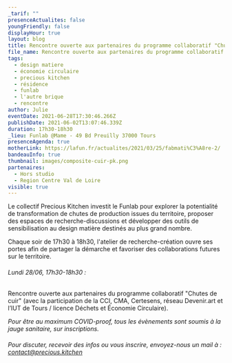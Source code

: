```yaml
---
_tarif: ""
presenceActualites: false
youngFriendly: false
displayHour: true
layout: blog
title: Rencontre ouverte aux partenaires du programme collaboratif "Chutes de cuir"
file_name: Rencontre ouverte aux partenaires du programme collaboratif "Chutes de cuir"
tags:
  - design matiere
  - économie circulaire
  - precious kitchen
  - résidence
  - funlab
  - l'autre brique
  - rencontre
author: Julie
eventDate: 2021-06-28T17:30:46.266Z
publishDate: 2021-06-02T13:07:46.339Z
duration: 17h30-18h30
_lieu: Funlab @Mame - 49 Bd Preuilly 37000 Tours
presenceAgenda: true
motherLink: https://lafun.fr/actualites/2021/03/25/fabmati%C3%A8re-2/
bandeauInfo: true
thumbnail: images/composite-cuir-pk.png
partenaires:
  - Hors studio
  - Region Centre Val de Loire
visible: true
---
```

Le collectif Precious Kitchen investit le Funlab pour explorer la potentialité de transformation de chutes de production issues du territoire, proposer des espaces de recherche-discussions et développer des outils de sensibilisation au design matière destinés au plus grand nombre.

Chaque soir de 17h30 à 18h30, l'atelier de recherche-création ouvre ses portes afin de partager la démarche et favoriser des collaborations futures sur le territoire.

###### Lundi 28/06, 17h30-18h30 :

Rencontre ouverte aux partenaires du programme collaboratif "Chutes de cuir" (avec la participation de la CCI, CMA, Certesens, réseau Devenir.art et l’IUT de Tours / licence Déchets et Économie Circulaire).

*Pour être au maximum COVID-proof, tous les évènements sont soumis à la jauge sanitaire, sur inscriptions.*

###### Pour discuter, recevoir des infos ou vous inscrire, envoyez-nous un mail à : contact@precious.kitchen